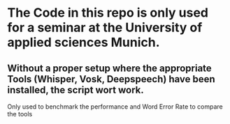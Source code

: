 # The Code in this repo is only used for a seminar at the University of applied sciences Munich.
## Without a proper setup where the appropriate Tools (Whisper, Vosk, Deepspeech) have been installed, the script wort work.

Only used to benchmark the performance and Word Error Rate to compare the tools
